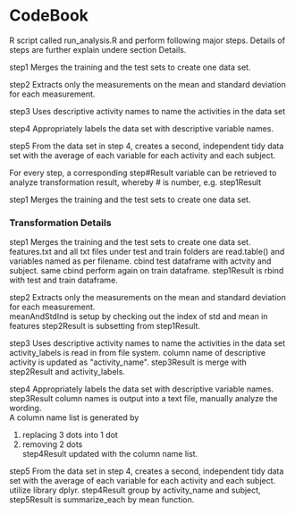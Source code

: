 CodeBook
==================


R script called run_analysis.R and perform following major steps. Details of steps are further explain undere section Details.

step1 Merges the training and the test sets to create one data set.

step2 Extracts only the measurements on the mean and standard deviation for each measurement. 

step3 Uses descriptive activity names to name the activities in the data set

step4 Appropriately labels the data set with descriptive variable names. 

step5 From the data set in step 4, creates a second, independent tidy data set with the average of each variable for each activity and each subject.

For every step, a corresponding step#Result variable can be retrieved to analyze transformation result, whereby # is number, e.g. step1Result

step1 Merges the training and the test sets to create one data set.


<h3>Transformation Details</h3>
step1 Merges the training and the test sets to create one data set.<br>
features.txt and all txt files under test and train folders are read.table() and variables named as per filename. cbind test dataframe with actvity and subject. same cbind perform again on train dataframe. step1Result is rbind with test and train dataframe.


step2 Extracts only the measurements on the mean and standard deviation for each measurement. <br>
meanAndStdInd is setup by checking out the index of std and mean in features
step2Result is subsetting from step1Result.


step3 Uses descriptive activity names to name the activities in the data set<br>
activity_labels is read in from file system. column name of descriptive activity is updated as "activity_name". step3Result is merge with step2Result and activity_labels.


step4 Appropriately labels the data set with descriptive variable names.<br>
step3Result column names is output into a text file, manually analyze the wording. <br>
A column name list is generated by <br>
1. replacing 3 dots into 1 dot <br>
2. removing 2 dots<br>
step4Result updated with the column name list.<br>


step5 From the data set in step 4, creates a second, independent tidy data set with the average of each variable for each activity and each subject.<br>
utilize library dplyr. step4Result group by activity_name and subject, step5Result is summarize_each by mean function.  



